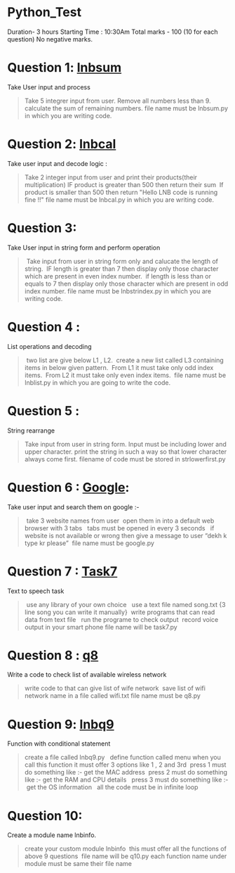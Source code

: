 # Python_Test

Duration- 3 hours
Starting Time : 10:30Am 
Total marks - 100 (10 for each question)
No negative marks. 

# Question 1: [lnbsum](https://github.com/Scripturient101/Python_Test/blob/main/lnbsum.py)

Take User input and process

> Take 5 integrer input from user.
> Remove all numbers less than 9.
> calculate the sum of remaining numbers.
> file name must be lnbsum.py in which you are writing code.


# Question 2: [lnbcal](https://github.com/Scripturient101/Python_Test/blob/main/lnbcal.py)

Take user input and decode logic : 

> Take 2 integer input from user and print their products(their multiplication)
> IF product is greater than 500 then return their sum 
> If product is smaller than 500 then return "Hello LNB code is running fine !!"
> file name must be lnbcal.py in which you are writing code.


# Question 3: 

Take User input in string form and perform operation

> Take input from user in string form only and calucate the length of string.
> IF length is greater than 7 then display only those character which are present in even index number.
> if length is less than or equals to 7 then display only those character which are present in odd index number.
> file name must be lnbstrindex.py in which you are writing code.

# Question 4 : 

List operations and decoding

> two list are give below L1 , L2.
> create a new list called L3 containing items in below given pattern.
> From L1 it must take only odd index items.
> From L2 it must take only even index items.
> file name must be lnblist.py in which you are going to write the code.


# Question 5 :

String rearrange

> Take input from user in string form.
> Input must be including lower and upper character.
> print the string in such a way so that lower character always come first.
> filename of code must be stored in strlowerfirst.py 


# Question 6 : [Google](https://github.com/Scripturient101/Python_Test/blob/main/google.py):

Take user input and search them on google :-

> take 3 website names from user
> open them in into a default web browser with 3 tabs 
> tabs must be opened in every 3 seconds 
> if website is not available or wrong then give a message to user “dekh k type kr please”
> file name must be google.py 


# Question 7 : [Task7](https://github.com/Scripturient101/Python_Test/blob/main/task7.py)

Text to speech task 

> use any library of your own choice 
> use a text file named song.txt {3 line song you can write it manually}
> write programs that can read data from text file 
> run the programe to check output 
> record voice output in your smart phone
> file name will be task7.py


# Question 8 : [q8](https://github.com/Scripturient101/Python_Test/blob/main/q8.py)

Write a code to check list of available wireless network 

> write code to that can give list of wife network 
> save list of wifi network name in a file called wifi.txt
> file name must be q8.py



# Question 9: [lnbq9](https://github.com/Scripturient101/Python_Test/blob/main/lnbq9.py)

Function with conditional statement 

> create a file called lnbq9.py  
> define function called menu
> when you call this function it must offer 3 options like 1 , 2 and 3rd 
> press 1 must do something like :- get the MAC address 
> press 2 must do something like :- get the RAM and CPU details  
> press 3 must do something like :- get the OS information 
> all the code must be in infinite loop 


# Question 10:

Create a module name lnbinfo.

> create your custom module lnbinfo 
> this must offer all the functions of above 9 questions 
> file name will be q10.py
> each function name under module must be same their file name

